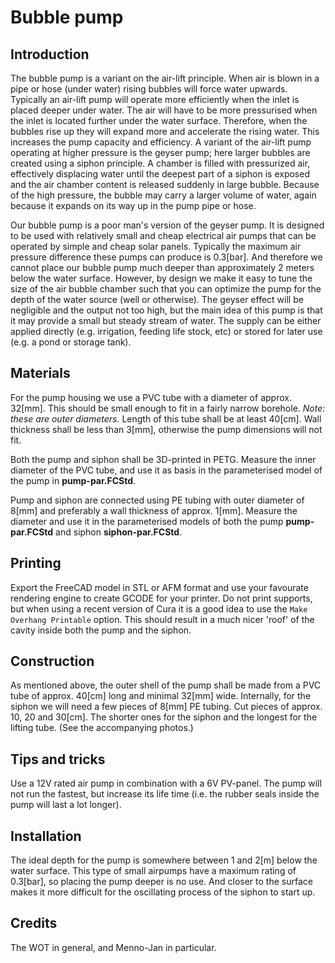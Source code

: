 # Bubble pump

## Introduction
The bubble pump is a variant on the air-lift principle. When air is blown in a pipe or hose (under water) rising bubbles will force water upwards. Typically an air-lift pump will operate more efficiently when the inlet is placed deeper under water. The air will have to be more pressurised when the inlet is located further under the water surface. Therefore, when the bubbles rise up they will expand more and accelerate the rising water. This increases the pump capacity and efficiency. A variant of the air-lift pump operating at higher pressure is the geyser pump; here larger bubbles are created using a siphon principle. A chamber is filled with pressurized air, effectively displacing water until the deepest part of a siphon is exposed and the air chamber content is released suddenly in large bubble. Because of the high pressure, the bubble may carry a larger volume of water, again because it expands on its way up in the pump pipe or hose.

Our bubble pump is a poor man's version of the geyser pump. It is designed to be used with relatively small and cheap electrical air pumps that can be operated by simple and cheap solar panels. Typically the maximum air pressure difference these pumps can produce is 0.3\[bar\]. And therefore we cannot place our bubble pump much deeper than approximately 2 meters below the water surface. However, by design we make it easy to tune the size of the air bubble chamber such that you can optimize the pump for the depth of the water source (well or otherwise). The geyser effect will be negligible and the output not too high, but the main idea of this pump is that it may provide a small but steady stream of water. The supply can be either applied directly (e.g. irrigation, feeding life stock, etc) or stored for later use (e.g. a pond or storage tank).

## Materials
For the pump housing we use a PVC tube with a diameter of approx. 32\[mm\]. This should be small enough to fit in a fairly narrow borehole. *Note: these are outer diameters.* Length of this tube shall be at least 40\[cm\]. Wall thickness shall be less than 3\[mm\], otherwise the pump dimensions will not fit.

Both the pump and siphon shall be 3D-printed in PETG. Measure the inner diameter of the PVC tube, and use it as basis in the parameterised model of the pump in **pump-par.FCStd**.

Pump and siphon are connected using PE tubing with outer diameter of 8\[mm\] and preferably a wall thickness of approx. 1\[mm\]. Measure the diameter and use it in the parameterised models of both the pump **pump-par.FCStd** and siphon **siphon-par.FCStd**. 

## Printing
Export the FreeCAD model in STL or AFM format and use your favourate rendering engine to create GCODE for your printer. Do not print supports, but when using a recent version of Cura it is a good idea to use the ``Make Overhang Printable`` option. This should result in a much nicer 'roof' of the cavity inside both the pump and the siphon.

## Construction
As mentioned above, the outer shell of the pump shall be made from a PVC tube of approx. 40\[cm\] long and minimal 32\[mm\] wide. Internally, for the siphon we will need a few pieces of 8\[mm\] PE tubing. Cut pieces of approx. 10, 20 and 30\[cm\]. The shorter ones for the siphon and the longest for the lifting tube. (See the accompanying photos.)

## Tips and tricks
Use a 12V rated air pump in combination with a 6V PV-panel. The pump will not run the fastest, but increase its life time (i.e. the rubber seals inside the pump will last a lot longer).

## Installation
The ideal depth for the pump is somewhere between 1 and 2\[m\] below the water surface. This type of small airpumps have a maximum rating of 0.3\[bar\], so placing the pump deeper is no use. And closer to the surface makes it more difficult for the oscillating process of the siphon to start up.

## Credits
The WOT in general, and Menno-Jan in particular.
